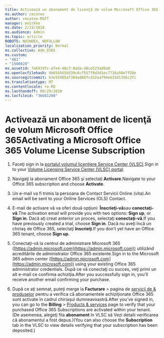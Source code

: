 ```yaml
---
title: Activează un abonament de licenţă de volum Microsoft Office 365
ms.author: cmcatee
author: cmcatee-MSFT
manager: mnirkhe
ms.date: 2/23/2018
ms.audience: Admin
ms.topic: article
ROBOTS: NOINDEX, NOFOLLOW
localization_priority: Normal
ms.collection: Adm_O365
ms.custom:
- "481"
- "1500028"
ms.assetid: 7a6919fc-afe4-40c7-8ada-d8ce523ad8a8
ms.openlocfilehash: 4b654565b339c6cf557f9d3d1ec7736a58e7f28e
ms.sourcegitcommit: b3e55405af384e868fcd32ea794eb15d1356c3fc
ms.translationtype: MT
ms.contentlocale: ro-RO
ms.lasthandoff: 08/29/2019
ms.locfileid: "36661200"
---
```

# <a name="activating-a-microsoft-office-365-volume-license-subscription"></a><span data-ttu-id="82ee3-102">Activează un abonament de licenţă de volum Microsoft Office 365</span><span class="sxs-lookup"><span data-stu-id="82ee3-102">Activating a Microsoft Office 365 Volume License Subscription</span></span>

1. <span data-ttu-id="82ee3-103">Faceţi sign in la [portalul volumul licenţiere Service Center (VLSC)](http://go.microsoft.com/fwlink/p/?LinkId=329762).</span><span class="sxs-lookup"><span data-stu-id="82ee3-103">Sign in to your [Volume Licensing Service Center (VLSC) portal](http://go.microsoft.com/fwlink/p/?LinkId=329762).</span></span>

2. <span data-ttu-id="82ee3-104">Navigaţi la abonament Office 365 şi selectaţi **Activare**.</span><span class="sxs-lookup"><span data-stu-id="82ee3-104">Navigate to your Office 365 subscription and choose **Activate**.</span></span>

3. <span data-ttu-id="82ee3-105">Un e-mail va fi trimis la persoana de Contact Servicii Online (vita).</span><span class="sxs-lookup"><span data-stu-id="82ee3-105">An email will be sent to your Online Services (OLS) Contact.</span></span>

4. <span data-ttu-id="82ee3-106">E-mail de activare vă va oferi două opţiuni: **Înscrieţi-vă**sau **conectaţi-vă**.</span><span class="sxs-lookup"><span data-stu-id="82ee3-106">The activation email will provide you with two options: **Sign up**, or **Sign in**.</span></span> <span data-ttu-id="82ee3-107">Dacă aţi creat anterior un proces, selectaţi **conectaţi-vă**.</span><span class="sxs-lookup"><span data-stu-id="82ee3-107">If you have previously created a trial, choose **Sign in**.</span></span> <span data-ttu-id="82ee3-108">Dacă nu aveţi încă un chiriaş de Office 365, selectaţi **înscrieţi**.</span><span class="sxs-lookup"><span data-stu-id="82ee3-108">If you don't yet have an Office 365 tenant, choose **Sign up**.</span></span>

5. <span data-ttu-id="82ee3-109">Conectaţi-vă la centrul de administrare Microsoft 365 ([https://admin.microsoft.com](https://admin.microsoft.com)) utilizând acreditările de administrator Office 365 existente.</span><span class="sxs-lookup"><span data-stu-id="82ee3-109">Sign in to the Microsoft 365 admin center ([https://admin.microsoft.com](https://admin.microsoft.com)) using your existing Office 365 administrator credentials.</span></span> <span data-ttu-id="82ee3-110">După ce vă conectaţi cu succes, veţi primi un alt e-mail ce confirma achiziţia.</span><span class="sxs-lookup"><span data-stu-id="82ee3-110">After you successfully sign in, you'll receive another email confirming your purchase.</span></span>

6. <span data-ttu-id="82ee3-111">După ce aţi semnat, puteţi merge la **Facturare** \> pagina de [servicii de & produselor](https://go.microsoft.com/fwlink/p/?linkid=842054) pentru a verifica că abonamentele achiziţionate Office 365 sunt activate în cadrul chiriaşul dumneavoastră.</span><span class="sxs-lookup"><span data-stu-id="82ee3-111">After you've signed in, you can go to the **Billing** \> [Products & services](https://go.microsoft.com/fwlink/p/?linkid=842054) page to verify that your purchased Office 365 Subscriptions are activated within your tenant.</span></span> <span data-ttu-id="82ee3-112">(De asemenea, alegeţi fila **abonament** în VLSC să Vezi detalii verificarea că abonamentul a fost depus.)</span><span class="sxs-lookup"><span data-stu-id="82ee3-112">(You can also choose the **Subscription** tab in the VLSC to view details verifying that your subscription has been deposited.)</span></span>
